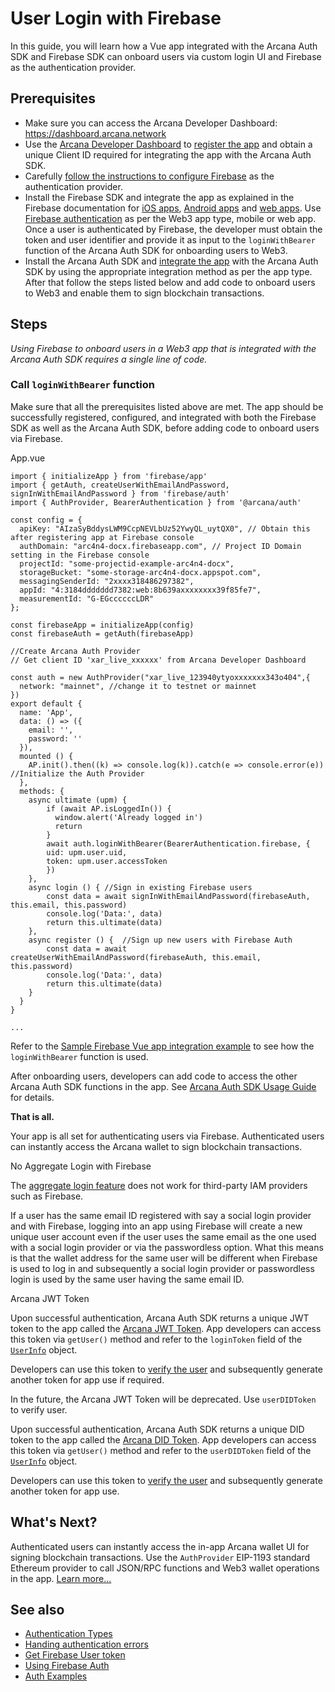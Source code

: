 # User Login with Firebase

In this guide, you will learn how a Vue app integrated with the Arcana Auth SDK and Firebase SDK can onboard users via custom login UI and Firebase as the authentication provider.

## Prerequisites

- Make sure you can access the Arcana Developer Dashboard: <https://dashboard.arcana.network>
- Use the [Arcana Developer Dashboard](../../../../../../concepts/dashboard/) to [register the app](../../../../../../setup/config-auth/register-app/) and obtain a unique Client ID required for integrating the app with the Arcana Auth SDK.
- Carefully [follow the instructions to configure Firebase](../../../../../../setup/config-idm/firebase-auth/) as the authentication provider.
- Install the Firebase SDK and integrate the app as explained in the Firebase documentation for [iOS apps](https://firebase.google.com/docs/ios/setup), [Android apps](https://firebase.google.com/docs/android/setup) and [web apps](https://firebase.google.com/docs/web/setup). Use [Firebase authentication](https://firebase.google.com/docs/auth) as per the Web3 app type, mobile or web app. Once a user is authenticated by Firebase, the developer must obtain the token and user identifier and provide it as input to the `loginWithBearer` function of the Arcana Auth SDK for onboarding users to Web3.
- Install the Arcana Auth SDK and [integrate the app](../../../../../integrate/vanilla-html-css-js/) with the Arcana Auth SDK by using the appropriate integration method as per the app type. After that follow the steps listed below and add code to onboard users to Web3 and enable them to sign blockchain transactions.

## Steps

*Using Firebase to onboard users in a Web3 app that is integrated with the Arcana Auth SDK requires a single line of code.*

### Call `loginWithBearer` function

Make sure that all the prerequisites listed above are met. The app should be successfully registered, configured, and integrated with both the Firebase SDK as well as the Arcana Auth SDK, before adding code to onboard users via Firebase.

App.vue

```
import { initializeApp } from 'firebase/app'
import { getAuth, createUserWithEmailAndPassword, signInWithEmailAndPassword } from 'firebase/auth'
import { AuthProvider, BearerAuthentication } from '@arcana/auth'

const config = {
  apiKey: "AIzaSyBddysLWM9CcpNEVLbUz52YwyQL_uytQX0", // Obtain this after registering app at Firebase console
  authDomain: "arc4n4-docx.firebaseapp.com", // Project ID Domain setting in the Firebase console
  projectId: "some-projectid-example-arc4n4-docx",
  storageBucket: "some-storage-arc4n4-docx.appspot.com",
  messagingSenderId: "2xxxx318486297382",
  appId: "4:3184ddddddd7382:web:8b639axxxxxxxx39f85fe7",
  measurementId: "G-EGccccccLDR"
};

const firebaseApp = initializeApp(config)
const firebaseAuth = getAuth(firebaseApp)

//Create Arcana Auth Provider
// Get client ID 'xar_live_xxxxxx' from Arcana Developer Dashboard

const auth = new AuthProvider("xar_live_123940ytyoxxxxxxx343o404",{
  network: "mainnet", //change it to testnet or mainnet
}) 
export default {
  name: 'App',
  data: () => ({
    email: '',
    password: ''
  }),
  mounted () {
    AP.init().then((k) => console.log(k)).catch(e => console.error(e)) //Initialize the Auth Provider
  },
  methods: {
    async ultimate (upm) {
        if (await AP.isLoggedIn()) {
          window.alert('Already logged in')
          return
        }
        await auth.loginWithBearer(BearerAuthentication.firebase, {
        uid: upm.user.uid,
        token: upm.user.accessToken
        })
    },
    async login () { //Sign in existing Firebase users
        const data = await signInWithEmailAndPassword(firebaseAuth, this.email, this.password)
        console.log('Data:', data)
        return this.ultimate(data)
    },
    async register () {  //Sign up new users with Firebase Auth
        const data = await createUserWithEmailAndPassword(firebaseAuth, this.email, this.password)
        console.log('Data:', data)
        return this.ultimate(data)
    }  
  }
}

...

```

Refer to the [Sample Firebase Vue app integration example](https://github.com/arcana-network/auth-examples) to see how the `loginWithBearer` function is used.

After onboarding users, developers can add code to access the other Arcana Auth SDK functions in the app. See [Arcana Auth SDK Usage Guide](../../../../../auth-usage-guide/) for details.

**That is all.**

Your app is all set for authenticating users via Firebase. Authenticated users can instantly access the Arcana wallet to sign blockchain transactions.

No Aggregate Login with Firebase

The [aggregate login feature](../../../../../../concepts/aggregatelogin/) does not work for third-party IAM providers such as Firebase.

If a user has the same email ID registered with say a social login provider and with Firebase, logging into an app using Firebase will create a new unique user account even if the user uses the same email as the one used with a social login provider or via the passwordless option. What this means is that the wallet address for the same user will be different when Firebase is used to log in and subsequently a social login provider or passwordless login is used by the same user having the same email ID.

Arcana JWT Token

Upon successful authentication, Arcana Auth SDK returns a unique JWT token to the app called the [Arcana JWT Token](../../../../../../concepts/an-jwt-token/). App developers can access this token via `getUser()` method and refer to the `loginToken` field of the [`UserInfo`](https://authsdk-ref-guide.netlify.app/interfaces/userinfo) object.

Developers can use this token to [verify the user](../../../../../../concepts/jwt-token-validation/) and subsequently generate another token for app use if required.

In the future, the Arcana JWT Token will be deprecated. Use `userDIDToken` to verify user.

Upon successful authentication, Arcana Auth SDK returns a unique DID token to the app called the [Arcana DID Token](../../../../../../concepts/an-jwt-token/). App developers can access this token via `getUser()` method and refer to the `userDIDToken` field of the [`UserInfo`](https://authsdk-ref-guide.netlify.app/interfaces/userinfo) object.

Developers can use this token to [verify the user](../../../../../../concepts/an-did-token/#verify-did-token) and subsequently generate another token for app use.

## What's Next?

Authenticated users can instantly access the in-app Arcana wallet UI for signing blockchain transactions. Use the `AuthProvider` EIP-1193 standard Ethereum provider to call JSON/RPC functions and Web3 wallet operations in the app. [Learn more...](../../../../../web3-ops/evm/)

## See also

- [Authentication Types](../../../../../../concepts/authtype/)
- [Handing authentication errors](../../../../../auth-error-msg/)
- [Get Firebase User token](https://firebase.google.com/docs/reference/js/auth.user.md#usergetidtoken)
- [Using Firebase Auth](https://firebase.google.com/docs/auth)
- [Auth Examples](https://github.com/arcana-network/auth-examples)
